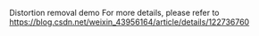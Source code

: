 Distortion removal demo
For more details, please refer to https://blog.csdn.net/weixin_43956164/article/details/122736760

